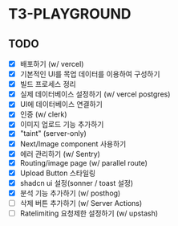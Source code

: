 # T3-PLAYGROUND

## TODO

- [x] 배포하기 (w/ vercel)
- [x] 기본적인 UI를 목업 데이터를 이용하여 구성하기
- [x] 빌드 프로세스 정리
- [x] 실제 데이터베이스 설정하기 (w/ vercel postgres)
- [x] UI에 데이터베이스 연결하기
- [x] 인증 (w/ clerk)
- [x] 이미지 업로드 기능 추가하기
- [x] "taint" (server-only)
- [x] Next/Image component 사용하기
- [x] 에러 관리하기 (w/ Sentry)
- [x] Routing/image page (w/ parallel route)
- [x] Upload Button 스타일링
- [x] shadcn ui 설정(sonner / toast 설정)
- [x] 분석 기능 추가하기 (w/ posthog)
- [ ] 삭제 버튼 추가하기 (w/ Server Actions)
- [ ] Ratelimiting 요청제한 설정하기 (w/ upstash)
